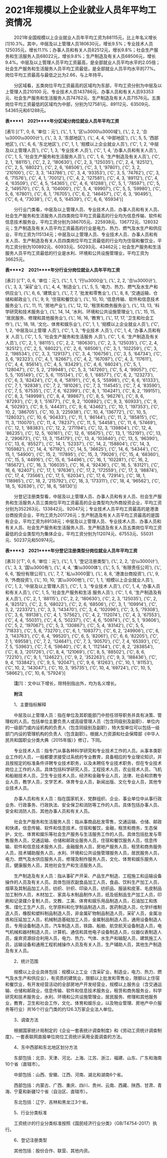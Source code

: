 # 2021年规模以上企业就业人员年平均工资情况

　　2021年全国规模以上企业就业人员年平均工资为88115元，比上年名义增长\[1\]10.3%。其中，中层及以上管理人员180630元，增长9.5%；专业技术人员125035元，增长11.1%；办事人员和有关人员82512元，增长9.8%；社会生产服务和生活服务人员68022元，增长9.8%；生产制造及有关人员68506元，增长9.4%。中层及以上管理人员平均工资最高，是全部就业人员平均水平的2.05倍；社会生产服务和生活服务人员平均工资最低，是全部就业人员平均水平的77%。岗位平均工资最高与最低之比为2.66，与上年持平。

　　分区域看，五类岗位平均工资最高的区域均为东部，平均工资分别为中层及以上管理人员210100 元、专业技术人员143786元、办事人员和有关人员93353元、社会生产服务和生活服务人员74762元、生产制造及有关人员71576元。五类岗位平均工资最低的区域均为中部，分别为127581元、89112元、63509元、54365元和61288元。

**表****1**　**2021****年分区域分岗位就业人员年平均工资**

[表1]
[('T', 0, 6, '单位：元'), ('L', 1, 1, '区\u3000\u3000域'), ('L', 2, 2, '合\u3000\u3000计'), ('L', 3, 3, '东部地区'), ('L', 4, 4, '中部地区'), ('L', 5, 5, '西部地区'), ('L', 6, 6, '东北地区'), ('C', 1, 1, '规模以上企业就业人员'), ('C', 1, 2, '中层及以上管理人员'), ('C', 1, 3, '专业技术 人员'), ('C', 1, 4, '办事人员和有关人员'), ('C', 1, 5, '社会生产服务和生活服务人员'), ('C', 1, 6, '生产制造及有关人员'), ('C', 2, 1, '88115'), ('C', 2, 2, '180630'), ('C', 2, 3, '125035'), ('C', 2, 4, '82512'), ('C', 2, 5, '68022'), ('C', 2, 6, '68506'), ('C', 3, 1, '97801'), ('C', 3, 2, '210100'), ('C', 3, 3, '143786'), ('C', 3, 4, '93353'), ('C', 3, 5, '74762'), ('C', 3, 6, '71576'), ('C', 4, 1, '70012'), ('C', 4, 2, '127581'), ('C', 4, 3, '89112'), ('C', 4, 4, '63509'), ('C', 4, 5, '54365'), ('C', 4, 6, '61288'), ('C', 5, 1, '78597'), ('C', 5, 2, '149570'), ('C', 5, 3, '104000'), ('C', 5, 4, '69907'), ('C', 5, 5, '59980'), ('C', 5, 6, '67801'), ('C', 6, 1, '76705'), ('C', 6, 2, '146457'), ('C', 6, 3, '90495'), ('C', 6, 4, '73038'), ('C', 6, 5, '64539'), ('C', 6, 6, '65934')]

　　分行业门类看，中层及以上管理人员、专业技术人员、办事人员和有关人员、社会生产服务和生活服务人员四类岗位平均工资最高的行业均为信息传输、软件和信息技术服务业，平均工资分别为386705元、225938元、136772元、128032元；生产制造及有关人员平均工资最高的行业是电力、热力、燃气及水生产和供应业，平均工资为115134元；中层及以上管理人员、专业技术人员、办事人员和有关人员、生产制造及有关人员四类岗位平均工资最低的行业均为住宿和餐饮业，平均工资分别为100892元、60933元、50293元、43462元；社会生产服务和生活服务人员平均工资最低的行业是水利、环境和公共设施管理业，平均工资为36625元。

**表****2**　**2021****年分行业分岗位就业人员年平均工资**

[表2]
[('T', 0, 6, '单位：元'), ('L', 1, 1, '行\u3000业'), ('L', 2, 2, '合\u3000计'), ('L', 3, 3, '采矿业'), ('L', 4, 4, '制造业'), ('L', 5, 5, '电力、热力、燃气及水生产和供应业'), ('L', 6, 6, '建筑业'), ('L', 7, 7, '批发和零售业'), ('L', 8, 8, '交通运输、仓储和邮政业'), ('L', 9, 9, '住宿和餐饮业'), ('L', 10, 10, '信息传输、软件和信息技术服务业'), ('L', 11, 11, '房地产业'), ('L', 12, 12, '租赁和商务服务业'), ('L', 13, 13, '科学研究和技术服务业'), ('L', 14, 14, '水利、环境和公共设施管理业'), ('L', 15, 15, '居民服务、修理和其他服务业'), ('L', 16, 16, '教育'), ('L', 17, 17, '卫生和社会工作'), ('L', 18, 18, '文化、体育和娱乐业'), ('C', 1, 1, '规模以上企业就业人员'), ('C', 1, 2, '中层及以上管理 人员'), ('C', 1, 3, '专业技术 人员'), ('C', 1, 4, '办事人员和有关 人员'), ('C', 1, 5, '社会生产服务和生活服务 人员'), ('C', 1, 6, '生产制造及有关 人员'), ('C', 2, 1, '88115'), ('C', 2, 2, '180630'), ('C', 2, 3, '125035'), ('C', 2, 4, '82512'), ('C', 2, 5, '68022'), ('C', 2, 6, '68506'), ('C', 3, 1, '102259'), ('C', 3, 2, '198534'), ('C', 3, 3, '129137'), ('C', 3, 4, '106756'), ('C', 3, 5, '64734'), ('C', 3, 6, '92323'), ('C', 4, 1, '82667'), ('C', 4, 2, '167097'), ('C', 4, 3, '117611'), ('C', 4, 4, '85614'), ('C', 4, 5, '83429'), ('C', 4, 6, '68024'), ('C', 5, 1, '128047'), ('C', 5, 2, '219948'), ('C', 5, 3, '147260'), ('C', 5, 4, '99057'), ('C', 5, 5, '105149'), ('C', 5, 6, '115134'), ('C', 6, 1, '68577'), ('C', 6, 2, '123273'), ('C', 6, 3, '82424'), ('C', 6, 4, '58191'), ('C', 6, 5, '55998'), ('C', 6, 6, '61333'), ('C', 7, 1, '92838'), ('C', 7, 2, '181026'), ('C', 7, 3, '114545'), ('C', 7, 4, '83590'), ('C', 7, 5, '67535'), ('C', 7, 6, '62399'), ('C', 8, 1, '104241'), ('C', 8, 2, '199151'), ('C', 8, 3, '149998'), ('C', 8, 4, '89867'), ('C', 8, 5, '96276'), ('C', 8, 6, '87293'), ('C', 9, 1, '51677'), ('C', 9, 2, '100892'), ('C', 9, 3, '60933'), ('C', 9, 4, '50293'), ('C', 9, 5, '44431'), ('C', 9, 6, '43462'), ('C', 10, 1, '197353'), ('C', 10, 2, '386705'), ('C', 10, 3, '225938'), ('C', 10, 4, '136772'), ('C', 10, 5, '128032'), ('C', 10, 6, '90433'), ('C', 11, 1, '86144'), ('C', 11, 2, '185815'), ('C', 11, 3, '110070'), ('C', 11, 4, '78237'), ('C', 11, 5, '54458'), ('C', 11, 6, '57469'), ('C', 12, 1, '88383'), ('C', 12, 2, '271194'), ('C', 12, 3, '139804'), ('C', 12, 4, '86235'), ('C', 12, 5, '60161'), ('C', 12, 6, '65675'), ('C', 13, 1, '152191'), ('C', 13, 2, '290673'), ('C', 13, 3, '154179'), ('C', 13, 4, '103840'), ('C', 13, 5, '96390'), ('C', 13, 6, '85527'), ('C', 14, 1, '52337'), ('C', 14, 2, '158804'), ('C', 14, 3, '105982'), ('C', 14, 4, '67192'), ('C', 14, 5, '36625'), ('C', 14, 6, '54344'), ('C', 15, 1, '54900'), ('C', 15, 2, '117895'), ('C', 15, 3, '79026'), ('C', 15, 4, '68360'), ('C', 15, 5, '44916'), ('C', 15, 6, '54496'), ('C', 16, 1, '102281'), ('C', 16, 2, '185672'), ('C', 16, 3, '106035'), ('C', 16, 4, '92436'), ('C', 16, 5, '83121'), ('C', 16, 6, '62407'), ('C', 17, 1, '97636'), ('C', 17, 2, '172559'), ('C', 17, 3, '98874'), ('C', 17, 4, '73566'), ('C', 17, 5, '62034'), ('C', 17, 6, '72914'), ('C', 18, 1, '118985'), ('C', 18, 2, '215792'), ('C', 18, 3, '173311'), ('C', 18, 4, '96562'), ('C', 18, 5, '62636'), ('C', 18, 6, '58130')]

　　分登记注册类型看，中层及以上管理人员、办事人员和有关人员、社会生产服务和生活服务人员三类岗位平均工资最高的企业类型均为外商投资企业，平均工资分别为352263元、133842元、92047元；专业技术人员平均工资最高的是港澳台商投资企业，平均工资为201726元；生产制造及有关人员平均工资最高的是国有企业，平均工资为89138元；中层及以上管理人员、专业技术人员、办事人员和有关人员、社会生产服务和生活服务人员、生产制造及有关人员五类岗位平均工资最低的企业类型均为集体企业，平均工资分别为112074元、67553元、55031元、50237元和50974元。

**表****3**　**2021****年分登记注册类型分岗位就业人员年平均工资**

[表3]
[('T', 0, 6, '单位：元'), ('L', 1, 1, '登记注册类型'), ('L', 2, 2, '合\u3000计'), ('L', 3, 3, '国\u3000有'), ('L', 4, 4, '集\u3000体'), ('L', 5, 5, '有限责任公司'), ('L', 6, 6, '股份有限公司'), ('L', 7, 7, '私\u3000营'), ('L', 8, 8, '港澳台商投资'), ('L', 9, 9, '外商投资'), ('L', 10, 10, '其\u3000他'), ('C', 1, 1, '规模以上企业就业人员'), ('C', 1, 2, '中层及以上管理人员'), ('C', 1, 3, '专业技术 人员'), ('C', 1, 4, '办事人员和有关人员'), ('C', 1, 5, '社会生产服务和生活 服务人员'), ('C', 1, 6, '生产制造及有关人员'), ('C', 2, 1, '88115'), ('C', 2, 2, '180630'), ('C', 2, 3, '125035'), ('C', 2, 4, '82512'), ('C', 2, 5, '68022'), ('C', 2, 6, '68506'), ('C', 3, 1, '109914'), ('C', 3, 2, '223372'), ('C', 3, 3, '143470'), ('C', 3, 4, '102096'), ('C', 3, 5, '79308'), ('C', 3, 6, '89138'), ('C', 4, 1, '57562'), ('C', 4, 2, '112074'), ('C', 4, 3, '67553'), ('C', 4, 4, '55031'), ('C', 4, 5, '50237'), ('C', 4, 6, '50974'), ('C', 5, 1, '93606'), ('C', 5, 2, '197067'), ('C', 5, 3, '130867'), ('C', 5, 4, '83142'), ('C', 5, 5, '71833'), ('C', 5, 6, '73270'), ('C', 6, 1, '108377'), ('C', 6, 2, '249906'), ('C', 6, 3, '143763'), ('C', 6, 4, '99520'), ('C', 6, 5, '82061'), ('C', 6, 6, '82205'), ('C', 7, 1, '69558'), ('C', 7, 2, '124641'), ('C', 7, 3, '90570'), ('C', 7, 4, '65393'), ('C', 7, 5, '53963'), ('C', 7, 6, '59640'), ('C', 8, 1, '112144'), ('C', 8, 2, '283854'), ('C', 8, 3, '201726'), ('C', 8, 4, '121069'), ('C', 8, 5, '88502'), ('C', 8, 6, '72210'), ('C', 9, 1, '124622'), ('C', 9, 2, '352263'), ('C', 9, 3, '188436'), ('C', 9, 4, '133842'), ('C', 9, 5, '92047'), ('C', 9, 6, '81263'), ('C', 10, 1, '81153'), ('C', 10, 2, '143047'), ('C', 10, 3, '95735'), ('C', 10, 4, '69724'), ('C', 10, 5, '58662'), ('C', 10, 6, '57924')]

　　**注**\[1\]：文中以下增长，除特别指出外，均为名义增长。

　　**附注**

　　1、主要指标解释

　　中层及以上管理人员：指在单位及其职能部门中担任领导职务并具有决策、管理权的人员。包括单位主要负责人或高级管理人员（包含同级别及副职）、单位内的一级部门或内设机构的负责人（包含同级别及副职），特大型单位可以包括一级部门内设的管理机构的负责人（包含副职）。根据人力资源和社会保障部《中华人民共和国职业分类大典（2015年版）》修订，下同。

　　专业技术人员：指专门从事各种科学研究和专业技术工作的人员。从事本类职业工作的人员，一般都要求接受过系统的专业教育，具备相应的专业理论知识，并且按规定的标准条件评聘专业技术职务，以及未聘任专业技术职务，但在专业技术岗位上工作的人员。具体包括科学研究人员，工程技术人员，农业技术人员，飞机和船舶技术人员，卫生专业技术人员，经济和金融专业人员，法律、社会和宗教专业人员，教学人员，文学艺术、体育专业人员，新闻出版、文化专业人员，其他专业技术人员。

　　办事人员和有关人员：指在国家机关、党群组织、企业、事业单位中从事行政业务、行政事务、行政执法、安全保卫和消防等工作的人员。具体包括办事人员、安全和消防人员、其他办事人员和有关人员。

　　社会生产服务和生活服务人员：指从事商品批发零售，交通运输、仓储、邮政和快递，信息传输、软件和信息技术，住宿和餐饮，金融，租赁和商务，生态保护，文化、体育和娱乐等社会生产服务与生活服务工作的人员。具体包括批发与零售服务人员，交通运输、仓储和邮政业服务人员，住宿和餐饮服务人员，信息传输、软件和信息技术服务人员，金融服务人员，房地产服务人员，租赁和商务服务人员，技术辅助服务人员，水利、环境和公共设施管理服务人员，居民服务人员，电力、燃气及水供应服务人员，修理及制作服务人员，文化、体育和娱乐服务人员，健康服务人员，其他社会生产和生活服务人员。

　　生产制造及有关人员：指从事矿产开采、产品生产制造、工程施工和运输设备操作的人员及有关人员。具体包括农副食品加工人员，食品、饮料生产加工人员，烟草及其制品加工人员，纺织、针织、印染人员，纺织品、服装和皮革、毛皮制品加工制作人员，木材加工、家具与木制品制作人员，纸及纸制品生产加工人员，印刷和记录媒介复制人员，文教、工美、体育和娱乐用品制造人员，石油加工和炼焦、煤化工生产人员，化学原料和化学制品制造人员，医药制造人员，化学纤维制造人员，橡胶和塑料制品制造人员，非金属矿物制品制造人员，采矿人员，金属冶炼和压延加工人员，机械制造基础加工人员，金属制品制造人员，通用设备制造人员，专用设备制造人员，汽车制造人员，铁路、船舶、航空航天设备制造人员，电气机械和器材制造人员，计算机、通信和其他电子设备制造人员，仪器仪表制造人员，废弃资源综合利用人员，电力、热力、气体、水生产和输配人员，建筑施工人员，运输设备和通用工程机械操作人员及有关人员，生产辅助人员，其他生产制造及有关人员。

　　2、统计范围

　　规模以上企业具体包括：规模以上工业（含采矿业，制造业，电力、热力、燃气及水生产和供应业），有资质的建筑业，限额以上批发和零售业，限额以上住宿和餐饮业，有开发经营活动的全部房地产开发经营业，规模以上服务业（含交通运输、仓储和邮政业，信息传输、软件和信息技术服务业，租赁和商务服务业，科学研究和技术服务业，水利、环境和公共设施管理业，居民服务、修理和其他服务业，教育，卫生和社会工作，文化、体育和娱乐业，以及物业管理、房地产中介服务等行业）共16个行业门类的约126.3万家企业法人单位。

　　3、调查方法

　　根据国家统计局制定的《企业一套表统计调查制度》和《劳动工资统计调查制度》，一套表联网直报单位岗位工资统计采用全面调查的方法。

　　4、东中西部和东北地区划分方法

　　东部包括：北京、天津、河北、上海、江苏、浙江、福建、山东、广东和海南10个省（直辖市）。

　　中部包括：山西、安徽、江西、河南、湖北和湖南6个省。

　　西部包括：内蒙古、广西、重庆、四川、贵州、云南、西藏、陕西、甘肃、青海、宁夏和新疆12个省（自治区、直辖市）。

　　东北包括：辽宁、吉林和黑龙江3个省。

　　5、行业分类标准

　　工资统计的行业分类标准按照《国民经济行业分类》（GB/T4754-2017）执行。

　　6、登记注册类型

　　其他包括：股份合作、联营、其他内资。